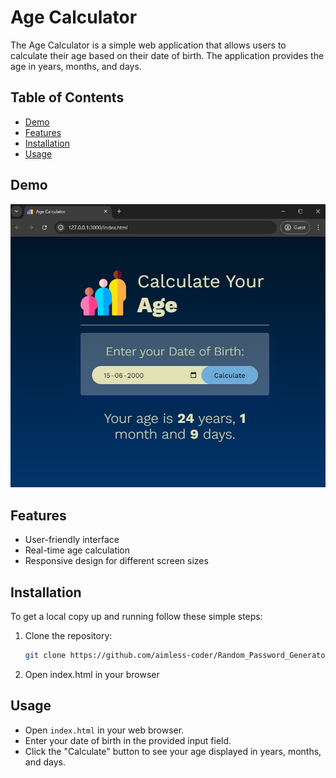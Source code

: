 # Age Calculator

The Age Calculator is a simple web application that allows users to calculate their age based on their date of birth. The application provides the age in years, months, and days.

## Table of Contents

- [Demo](#demo)
- [Features](#features)
- [Installation](#installation)
- [Usage](#usage)
## Demo

![Random Password Generator Screenshot](Screenshot.jpg)





## Features

- User-friendly interface
- Real-time age calculation
- Responsive design for different screen sizes


## Installation

To get a local copy up and running follow these simple steps:

1. Clone the repository:
   ```sh
   git clone https://github.com/aimless-coder/Random_Password_Generator.git
   ```

2. Open index.html in your browser

    
## Usage

- Open `index.html` in your web browser.
- Enter your date of birth in the provided input field.
- Click the "Calculate" button to see your age displayed in years, months, and days.



